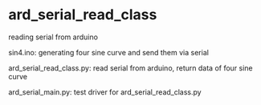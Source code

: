 # ard_serial_read_class
reading serial from arduino

sin4.ino: generating four sine curve and send them via serial

ard_serial_read_class.py: read serial from arduino, return data of four sine curve

ard_serial_main.py: test driver for ard_serial_read_class.py 
